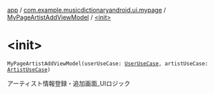 [app](../../index.md) / [com.example.musicdictionaryandroid.ui.mypage](../index.md) / [MyPageArtistAddViewModel](index.md) / [&lt;init&gt;](./-init-.md)

# &lt;init&gt;

`MyPageArtistAddViewModel(userUseCase: `[`UserUseCase`](../../com.example.musicdictionaryandroid.domain.usecase/-user-use-case/index.md)`, artistUseCase: `[`ArtistUseCase`](../../com.example.musicdictionaryandroid.domain.usecase/-artist-use-case/index.md)`)`

アーティスト情報登録・追加画面_UIロジック

